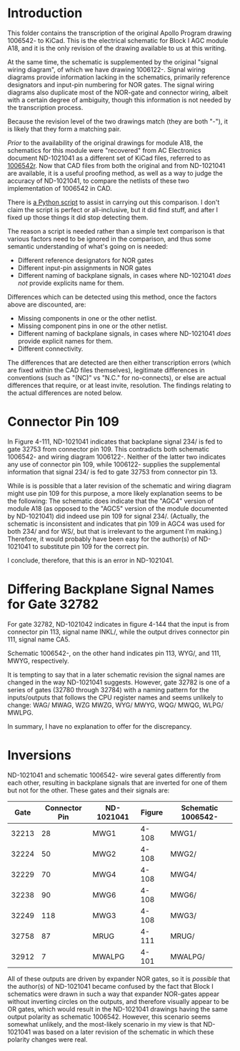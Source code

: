 # Introduction

This folder contains the transcription of the original Apollo Program drawing 1006542- to KiCad.  This is the electrical schematic for Block I AGC module A18, and it is the only revision of the drawing available to us at this writing.  

At the same time, the schematic is supplemented by the original "signal wiring diagram", of which we have drawing 1006122-.  Signal wiring diagrams provide information lacking in the schematics, primarily reference designators and input-pin numbering for NOR gates.  The signal wiring diagrams also duplicate most of the NOR-gate and connector wiring, albeit with a certain degree of ambiguity, though this information is not needed by the transcription process.  

Because the revision level of the two drawings match (they are both "-"), it is likely that they form a matching pair.

_Prior_ to the availability of the original drawings for module A18, the schematics for this module were "recovered" from AC Electronics document ND-1021041 as a different set of KiCad files, referred to as [1006542r](https://github.com/virtualagc/virtualagc/edit/schematics/Schematics/1006542r).  Now that CAD files from both the original and from ND-1021041 are available, it is a useful proofing method, as well as a way to judge the accuracy of ND-1021041, to compare the netlists of these two implementation of 1006542 in CAD.  

There is [a Python script](https://github.com/virtualagc/virtualagc/edit/schematics/Scripts/netlistCompare.py) to assist in carrying out this comparison.  I don't claim the script is perfect or all-inclusive, but it did find stuff, and after I fixed up those things it did stop detecting them.

The reason a script is needed rather than a simple text comparison is that various factors need to be ignored in the comparison, and thus some semantic understanding of what's going on is needed:

* Different reference designators for NOR gates
* Different input-pin assignments in NOR gates
* Different naming of backplane signals, in cases where ND-1021041 _does not_ provide explicits name for them.

Differences which can be detected using this method, once the factors above are discounted, are:

* Missing components in one or the other netlist.
* Missing component pins in one or the other netlist.
* Different naming of backplane signals, in cases where ND-1021041 _does_ provide explicit names for them.
* Different connectivity.

The differences that are detected are then either transcription errors (which are fixed within the CAD files themselves), legitimate differences in conventions (such as "(NC)" vs "N.C." for no-connects), or else are actual differences that require, or at least invite, resolution.  The findings relating to the actual differences are noted below.

# Connector Pin 109

In Figure 4-111, ND-1021041 indicates that backplane signal 234/ is fed to gate 32753 from connector pin 109.  This contradicts both schematic 1006542- and wiring diagram 1006122-.  Neither of the latter two indicates any use of connector pin 109, while 1006122- supplies the supplemental information that signal 234/ is fed to gate 32753 from connector pin 13.

While is is possible that a later revision of the schematic and wiring diagram might use pin 109 for this purpose, a more likely explanation seems to be the following:  The schematic does indicate that the "AGC4" version of module A18 (as opposed to the "AGC5" version of the module documented by ND-1021041) did indeed use pin 109 for signal 234/.  (Actually, the schematic is inconsistent and indicates that pin 109 in AGC4 was used for both 234/ and for WS/, but that is irrelevant to the argument I'm making.)  Therefore, it would probably have been easy for the author(s) of ND-1021041 to substitute pin 109 for the correct pin.

I conclude, therefore, that this is an error in ND-1021041.

# Differing Backplane Signal Names for Gate 32782

For gate 32782, ND-1021042 indicates in figure 4-144 that the input is from connector pin 113, signal name INKL/, while the output drives connector pin 111, signal name CA5.

Schematic 1006542-, on the other hand indicates pin 113, WYG/, and 111, MWYG, respectively.

It is tempting to say that in a later schematic revision the signal names are changed in the way ND-1021041 suggests.  However, gate 32782 is one of a series of gates (32780 through 32784) with a naming pattern for the inputs/outputs that follows the CPU register names and seems unlikely to change:  WAG/ MWAG, WZG MWZG, WYG/ MWYG, WQG/ MWQG, WLPG/ MWLPG.

In summary, I have no explanation to offer for the discrepancy.

# Inversions

ND-1021041 and schematic 1006542- wire several gates differently from each other, resulting in backplane signals that are inverted for one of them but not for the other.  These gates and their signals are:

|Gate   |Connector Pin|ND-1021041|Figure|Schematic 1006542-|
|-------|-------------|----------|------|------------------|
|32213  |28           |MWG1      |4-108 |MWG1/             |
|32224  |50           |MWG2      |4-108 |MWG2/             |
|32229  |70           |MWG4      |4-108 |MWG4/             |
|32238  |90           |MWG6      |4-108 |MWG6/             |
|32249  |118          |MWG3      |4-108 |MWG3/             |
|32758  |87           |MRUG      |4-111 |MRUG/             |
|32912  |7            |MWALPG    |4-101 |MWALPG/           |

All of these outputs are driven by expander NOR gates, so it is _possible_ that the author(s) of ND-1021041 became confused by the fact that Block I schematics were drawn in such a way that expander NOR-gates appear without inverting circles on the outputs, and therefore visually appear to be OR gates, which would result in the ND-1021041 drawings having the same output polarity as schematic 1006542.  However, this scenario seems somewhat unlikely, and the most-likely scenario in my view is that ND-1021041 was based on a later revision of the schematic in which these polarity changes were real.


